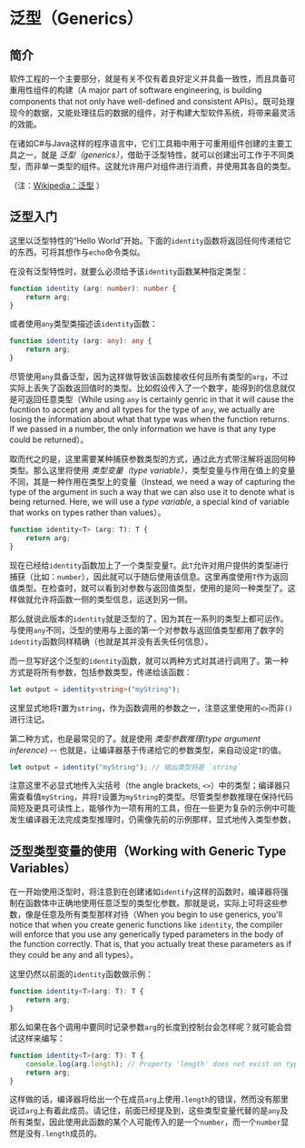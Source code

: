 # 泛型（Generics）

## 简介

软件工程的一个主要部分，就是有关不仅有着良好定义并具备一致性，而且具备可重用性组件的构建（A major part of software engineering, is building components that not only have well-defined and consistent APIs）。既可处理现今的数据，又能处理往后的数据的组件，对于构建大型软件系统，将带来最灵活的效能。

在诸如C#与Java这样的程序语言中，它们工具箱中用于可重用组件创建的主要工具之一，就是 *泛型（generics）*，借助于泛型特性，就可以创建出可工作于不同类型，而非单一类型的组件。这就允许用户对组件进行消费，并使用其各自的类型。

（注：[Wikipedia：泛型](https://en.wikipedia.org/wiki/Generic_programming) ）

## 泛型入门

这里以泛型特性的“Hello World”开始。下面的`identity`函数将返回任何传递给它的东西。可将其想作与`echo`命令类似。

在没有泛型特性时，就要么必须给予该`identity`函数某种指定类型：

```typescript
function identity (arg: number): number {
    return arg;
}
```

或者使用`any`类型类描述该`identity`函数：

```typescript
function identity (arg: any): any {
    return arg;
}
```

尽管使用`any`具备泛型，因为这样做导致该函数接收任何且所有类型的`arg`，不过实际上丢失了函数返回值时的类型。比如假设传入了一个数字，能得到的信息就仅是可返回任意类型（While using `any` is certainly genric in that it will cause the fucntion to accept any and all types for the type of `any`, we actually are losing the information about what that type was when the function returns. If we passed in a number, the only information we have is that any type could be returned）。

取而代之的是，这里需要某种捕获参数类型的方式，通过此方式带注解将返回何种类型。那么这里将使用 *类型变量（type variable）*，类型变量与作用在值上的变量不同，其是一种作用在类型上的变量（Instead, we need a way of capturing the type of the argument in such a way that we can also use it to denote what is being returned. Here, we will use a *type variable*, a special kind of variable that works on types rather than values）。

```typescript
function identity<T> (arg: T): T {
    return arg;
}
```

现在已经给`identity`函数加上了一个类型变量`T`。此`T`允许对用户提供的类型进行捕获（比如：`number`），因此就可以于随后使用该信息。这里再度使用`T`作为返回值类型。在检查时，就可以看到对参数与返回值类型，使用的是同一种类型了。这样做就允许将函数一侧的类型信息，运送到另一侧。

那么就说此版本的`identity`就是泛型的了，因为其在一系列的类型上都可运作。与使用`any`不同，泛型的使用与上面的第一个对参数与返回值类型都用了数字的`identity`函数同样精确（也就是其并没有丢失任何信息）。

而一旦写好这个泛型的`identity`函数，就可以两种方式对其进行调用了。第一种方式是将所有参数，包括参数类型，传递给该函数：

```typescript
let output = identity<string>("myString");
```

这里显式地将`T`置为`string`，作为函数调用的参数之一，注意这里使用的`<>`而非`()`进行注记。

第二种方式，也是最常见的了。就是使用 *类型参数推理(type argument inference)* -- 也就是，让编译器基于传递给它的参数类型，来自动设定`T`的值。

```typescript
let output = identity("myString"); // 输出类型将是 `string`
```

注意这里不必显式地传入尖括号（the angle brackets, `<>`）中的类型；编译器只需查看值`myString`，并将`T`设置为`myString`的类型。尽管类型参数推理在保持代码简短及更具可读性上，能够作为一项有用的工具，但在一些更为复杂的示例中可能发生编译器无法完成类型推理时，仍需像先前的示例那样，显式地传入类型参数，

## 泛型类型变量的使用（Working with Generic Type Variables）

在一开始使用泛型时，将注意到在创建诸如`identify`这样的函数时，编译器将强制在函数体中正确地使用任意泛型的类型化参数。那就是说，实际上可将这些参数，像是任意及所有类型那样对待（When you begin to use generics, you'll notice that when you create generic functions like `identity`, the compiler will enforce that you use any generically typed parameters in the body of the function correctly. That is, that you actually treat these parameters as if they could be any and all types）。

这里仍然以前面的`identity`函数做示例：

```typescript
function identity<T>(arg: T): T {
    return arg;
}
```

那么如果在各个调用中要同时记录参数`arg`的长度到控制台会怎样呢？就可能会尝试这样来编写：

```typescript
function identity<T>(arg: T): T {
    console.log(arg.length); // Property 'length' does not exist on type 'T'. (2339)
    return arg;
}
```

这样做的话，编译器将给出一个在成员`arg`上使用`.length`的错误，然而没有那里说过`arg`上有着此成员。请记住，前面已经提及到，这些类型变量代替的是`any`及所有类型，因此使用此函数的某个人可能传入的是一个`number`，而一个`number`显然是没有`.length`成员的。


